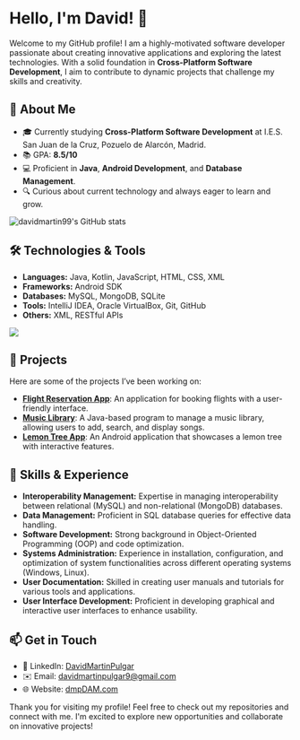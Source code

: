 # Hello, I'm David! 👋

Welcome to my GitHub profile! I am a highly-motivated software developer passionate about creating innovative applications and exploring the latest technologies. With a solid foundation in **Cross-Platform Software Development**, I aim to contribute to dynamic projects that challenge my skills and creativity.

## 🌱 About Me
- 🎓 Currently studying **Cross-Platform Software Development** at I.E.S. San Juan de la Cruz, Pozuelo de Alarcón, Madrid.
- 📚 GPA: **8.5/10**
- 💻 Proficient in **Java**, **Android Development**, and **Database Management**.
- 🔍 Curious about current technology and always eager to learn and grow.

![davidmartin99's GitHub stats](https://github-readme-stats.vercel.app/api?username=davidmartin99&show_icons=true&theme=tokyonight)

## 🛠️ Technologies & Tools
- **Languages:** Java, Kotlin, JavaScript, HTML, CSS, XML
- **Frameworks:** Android SDK
- **Databases:** MySQL, MongoDB, SQLite
- **Tools:** IntelliJ IDEA, Oracle VirtualBox, Git, GitHub
- **Others:** XML, RESTful APIs

![](https://github-readme-stats.vercel.app/api/top-langs/?username=davidmartin99&theme=gruvbox&hide_border=false&include_all_commits=false&count_private=false&layout=compact)

## 📂 Projects
Here are some of the projects I’ve been working on:

- **[Flight Reservation App](link_to_your_project)**: An application for booking flights with a user-friendly interface.
- **[Music Library](link_to_your_project)**: A Java-based program to manage a music library, allowing users to add, search, and display songs.
- **[Lemon Tree App](link_to_your_project)**: An Android application that showcases a lemon tree with interactive features.

## 📝 Skills & Experience
- **Interoperability Management:** Expertise in managing interoperability between relational (MySQL) and non-relational (MongoDB) databases.
- **Data Management:** Proficient in SQL database queries for effective data handling.
- **Software Development:** Strong background in Object-Oriented Programming (OOP) and code optimization.
- **Systems Administration:** Experience in installation, configuration, and optimization of system functionalities across different operating systems (Windows, Linux).
- **User Documentation:** Skilled in creating user manuals and tutorials for various tools and applications.
- **User Interface Development:** Proficient in developing graphical and interactive user interfaces to enhance usability.

## 📫 Get in Touch
- 💼 LinkedIn: [DavidMartinPulgar](https://www.linkedin.com/in/david-martin-pulgar/)
- ✉️ Email: [davidmartinpulgar9@gmail.com](mailto:davidmartinpulgar9@gmail.com)
- 🌐 Website: [dmpDAM.com](https://dmpDAM.com)

Thank you for visiting my profile! Feel free to check out my repositories and connect with me. I'm excited to explore new opportunities and collaborate on innovative projects!

